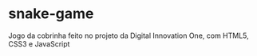 # snake-game
Jogo da cobrinha feito no projeto da Digital Innovation One, com  HTML5, CSS3 e JavaScript
